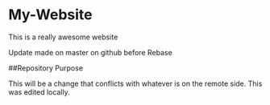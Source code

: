 # My-Website

This is a really awesome website

Update made on master on github before Rebase

##Repository Purpose

This will be a change that conflicts with whatever is on the remote side.
This was edited locally.
